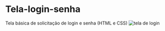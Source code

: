 # Tela-login-senha
Tela básica de solicitação de login e senha (HTML e CSS)
![tela de login](https://user-images.githubusercontent.com/122579477/221332368-66491a79-95ec-4b81-9bd5-accec04b6889.png)
